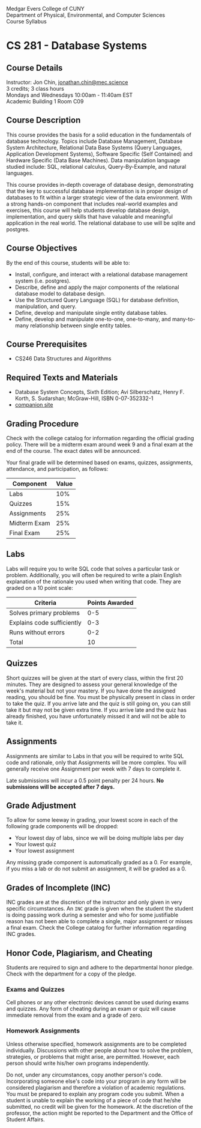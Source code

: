 Medgar Evers College of CUNY  
Department of Physical, Environmental, and Computer Sciences  
Course Syllabus

# CS 281 - Database Systems

## Course Details
Instructor: Jon Chin, jonathan.chin@mec.science  
3 credits; 3 class hours  
Mondays and Wednesdays 10:00am - 11:40am EST  
Academic Building 1 Room C09

## Course Description

This course provides the basis for a solid education in the fundamentals of database technology. Topics include Database Management, Database System Architecture, Relational Data Base Systems (Query Languages, Application Development Systems), Software Specific (Self Contained) and Hardware Specific (Data Base Machines). Data manipulation language studied include: SQL, relational calculus, Query-By-Example, and natural languages.

This course provides in-depth coverage of database design, demonstrating that the key to successful database implementation is in proper design of databases to fit within a larger strategic view of the data environment. With a strong hands-on component that includes real-world examples and exercises, this course will help students develop database design, implementation, and query skills that have valuable and meaningful application in the real world. The relational database to use will be sqlite and postgres.

## Course Objectives

By the end of this course, students will be able to:
- Install, configure, and interact with a relational database management system (i.e. postgres).
- Describe, define and apply the major components of the relational database model to database design.
- Use the Structured Query Language (SQL) for database definition, manipulation, and query.
- Define, develop and manipulate single entity database tables.
- Define, develop and manipulate one-to-one, one-to-many, and many-to-many relationship between single entity tables.

## Course Prerequisites
- CS246 Data Structures and Algorithms

## Required Texts and Materials
- Database System Concepts, Sixth Edition; Avi Silberschatz, Henry F. Korth, S. Sudarshan; McGraw-Hill,
ISBN 0-07-352332-1
- [companion site](http://codex.cs.yale.edu/avi/db-book)

## Grading Procedure

Check with the college catalog for information regarding the official grading policy. There will be a midterm exam around week 9 and a final exam at the end of the course. The exact dates will be announced.

Your final grade will be determined based on exams, quizzes, assignments, attendance, and participation, as follows:

| Component | Value |
| --- | --- |
| Labs | 10% |
| Quizzes | 15% |
| Assignments | 25% |
| Midterm Exam | 25% |
| Final Exam | 25% |

## Labs

Labs will require you to write SQL code that solves a particular task or problem. Additionally, you will often be required to write a plain English explanation of the rationale you used when writing that code. They are graded on a 10 point scale:

| Criteria | Points Awarded |
| --- | --- |
| Solves primary problems | 0-5 |
| Explains code sufficiently | 0-3 |
| Runs without errors | 0-2 |
| Total | 10 |

## Quizzes

Short quizzes will be given at the start of every class, within the first 20 minutes. They are designed to assess your general knowledge of the week's material but not your mastery. If you have done the assigned reading, you should be fine. You must be physically present in class in order to take the quiz. If you arrive late and the quiz is still going on, you can still take it but may not be given extra time. If you arrive late and the quiz has already finished, you have unfortunately missed it and will not be able to take it.


## Assignments

Assignments are similar to Labs in that you will be required to write SQL code and rationale, only that Assignments will be more complex. You will generally receive one Assignment per week with 7 days to complete it. 

Late submissions will incur a 0.5 point penalty per 24 hours. **No submissions will be accepted after 7 days.**

## Grade Adjustment

To allow for some leeway in grading, your lowest score in each of the following grade components will be dropped:

- Your lowest day of labs, since we will be doing multiple labs per day
- Your lowest quiz
- Your lowest assignment

Any missing grade component is automatically graded as a 0. For example, if you miss a lab or do not submit an assignment, it will be graded as a 0.

## Grades of Incomplete (INC)
INC grades are at the discretion of the instructor and only given in very specific circumstances. An `INC` grade is given when the student the student is doing passing work during a semester and who for some justifiable reason has not been able to complete a single, major assignment or misses a final exam. Check the College catalog for further information regarding INC grades.

## Honor Code, Plagiarism, and Cheating

Students are required to sign and adhere to the departmental honor pledge. Check with the department for a copy of the pledge.

### Exams and Quizzes

Cell phones or any other electronic devices cannot be used during exams and quizzes. Any form of cheating during an exam or quiz will cause immediate removal from the exam and a grade of zero.

### Homework Assignments

Unless otherwise specified, homework assignments are to be completed individually. Discussions with other people about how to solve the problem, strategies, or problems that might arise, are permitted. However, each person should write his/her own programs independently.

Do not, under any circumstances, copy another person's code. Incorporating someone else's code into your program in any form will be considered plagiarism and therefore a violation of academic regulations. You must be prepared to explain any program code you submit. When a student is unable to explain the working of a piece of code that he/she submitted, no credit will be given for the homework. At the discretion of the professor, the action might be reported to the Department and the Office of Student Affairs.
